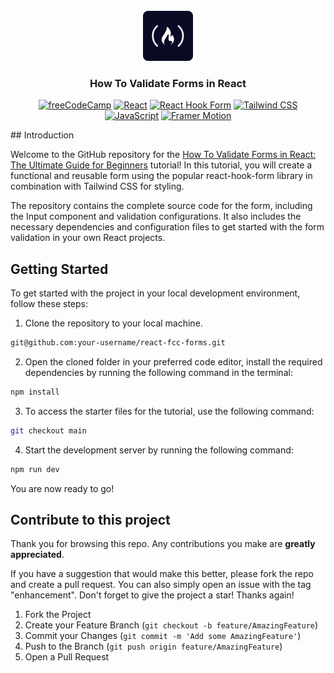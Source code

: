 <div id="top"></div>

<!-- PROJECT LOGO -->

<br />
<div align="center">
  <a href="https://www.freecodecamp.org/">
    <img src="./public/fcc.png" alt="Logo" width="80" height="80">
  </a>

<h3 align="center">How To Validate Forms in React</h3>

[![freeCodeCamp](https://img.shields.io/badge/-freeCodeCamp-brightgreen?logo=freeCodeCamp)](https://www.freecodecamp.org/)
[![React](https://img.shields.io/badge/-React-blue?logo=React)](https://reactjs.org/)
[![React Hook Form](https://img.shields.io/badge/-React%20Hook%20Form-6E36F6?logo=React&logoColor=white&color=6E36F6)](https://react-hook-form.com/)
[![Tailwind CSS](https://img.shields.io/badge/-Tailwind%20CSS-06B6D4?logo=Tailwind%20CSS&logoColor=black&color=white)](https://tailwindcss.com/)
[![JavaScript](https://img.shields.io/badge/-JavaScript-FFA500?logo=JavaScript&logoColor=white&color=FFA500)](https://developer.mozilla.org/en-US/docs/Web/JavaScript)
[![Framer Motion](https://img.shields.io/badge/-Framer%20Motion-blue?logo=Framer)](https://www.framer.com/api/motion/)

<div align="start">
## Introduction

Welcome to the GitHub repository for the
[How To Validate Forms in React: The Ultimate Guide for Beginners](https://www.freecodecamp.org/news/how-to-validate-forms-in-react)
tutorial! In this tutorial, you will create a functional and reusable form using
the popular react-hook-form library in combination with Tailwind CSS for
styling.

The repository contains the complete source code for the form, including the
Input component and validation configurations. It also includes the necessary
dependencies and configuration files to get started with the form validation in
your own React projects.

## Getting Started

To get started with the project in your local development environment, follow
these steps:

1. Clone the repository to your local machine.

```bash
git@github.com:your-username/react-fcc-forms.git
```

2. Open the cloned folder in your preferred code editor, install the required
   dependencies by running the following command in the terminal:

```bash
npm install
```

3. To access the starter files for the tutorial, use the following command:

```bash
git checkout main
```

4. Start the development server by running the following command:

```bash
npm run dev
```

You are now ready to go!

## Contribute to this project

Thank you for browsing this repo. Any contributions you make are **greatly
appreciated**.

If you have a suggestion that would make this better, please fork the repo and
create a pull request. You can also simply open an issue with the tag
"enhancement". Don't forget to give the project a star! Thanks again!

1. Fork the Project
2. Create your Feature Branch (`git checkout -b feature/AmazingFeature`)
3. Commit your Changes (`git commit -m 'Add some AmazingFeature'`)
4. Push to the Branch (`git push origin feature/AmazingFeature`)
5. Open a Pull Request
</div>